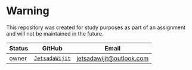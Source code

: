 # Warning

This repository was created for study purposes as part of an assignment and will not be maintained in the future.

|Status|GitHub|Email|
|-|-|-|
|owner|[`JetsadaWijit`](https://github.com/JetsadaWijit)|jetsadawijit@outlook.com|
